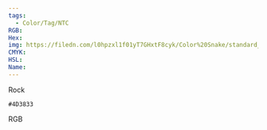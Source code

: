 ```yaml
---
tags:
  - Color/Tag/NTC
RGB:
Hex:
img: https://filedn.com/l0hpzxl1f01yT7GHxtF8cyk/Color%20Snake/standard_csv_to_svg/4D3833.svg
CMYK:
HSL:
Name:
---
```

Rock
```palette
#4D3833
```
RGB
